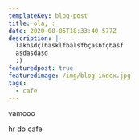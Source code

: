 ```yaml
---
templateKey: blog-post
title: ola, :_
date: 2020-08-05T18:33:40.577Z
description: |-
  laknsdçlbasklfbalsfbçasbfçbasf
  asdasdasd
  :)
featuredpost: true
featuredimage: /img/blog-index.jpg
tags:
  - cafe
---
```

vamooo

hr do cafe